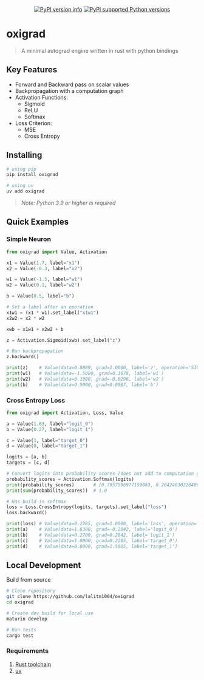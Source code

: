 <div align="center">

[![PyPI version info](https://img.shields.io/pypi/v/oxigrad.svg?style=for-the-badge&logo=pypi&color=yellowgreen&logoColor=white)](https://pypi.python.org/pypi/oxigrad)
[![PyPI supported Python versions](https://img.shields.io/pypi/pyversions/oxigrad.svg?style=for-the-badge&logo=python&logoColor=white)](https://pypi.python.org/pypi/oxigrad)

</div>

# oxigrad

> A minimal autograd engine written in rust with python bindings


## Key Features
- Forward and Backward pass on scalar values
- Backpropagation with a computation graph
- Activation Functions:
    - Sigmoid
    - ReLU
    - Softmax
- Loss Criterion:
    - MSE
    - Cross Entropy

## Installing
```bash
# using pip
pip install oxigrad

# using uv
uv add oxigrad
```
> *Note: Python 3.9 or higher is required*

## Quick Examples

### Simple Neuron
```python
from oxigrad import Value, Activation

x1 = Value(1.7, label="x1")
x2 = Value(-0.3, label="x2")

w1 = Value(-1.5, label="w1")
w2 = Value(0.1, label="w2")

b = Value(0.5, label="b")

# Set a label after an operation
x1w1 = (x1 * w1).set_label("x1w1")
x2w2 = x2 * w2

xwb = x1w1 + x2w2 + b

z = Activation.Sigmoid(xwb).set_label("z")

# Run backpropagation
z.backward()

print(z)    # Value(data=0.8889, grad=1.0000, label='z', operation='SIGMOID')
print(w1)   # Value(data=-1.5000, grad=0.1678, label='w1')
print(w2)   # Value(data=0.1000, grad=-0.0296, label='w2')
print(b)    # Value(data=0.5000, grad=0.0987, label='b')
```

### Cross Entropy Loss
```python
from oxigrad import Activation, Loss, Value

a = Value(1.63, label="logit_0")
b = Value(0.27, label="logit_1")

c = Value(1, label="target_0")
d = Value(0, label="target_1")

logits = [a, b]
targets = [c, d]

# Convert logits into probability scores (does not add to computation graph)
probability_scores = Activation.Softmax(logits)
print(probability_scores)       # [0.7957596977159083, 0.20424030228409182]
print(sum(probability_scores))  # 1.0

# Has build in softmax
loss = Loss.CrossEntropy(logits, targets).set_label("loss")
loss.backward()

print(loss) # Value(data=0.2285, grad=1.0000, label='loss', operation='CROSSENTROPY')
print(a)    # Value(data=1.6300, grad=-0.2042, label='logit_0')
print(b)    # Value(data=0.2700, grad=0.2042, label='logit_1')
print(c)    # Value(data=1.0000, grad=0.2285, label='target_0')
print(d)    # Value(data=0.0000, grad=1.5885, label='target_1')
```

## Local Development
Build from source
```bash
# Clone repository
git clone https://github.com/lalitm1004/oxigrad
cd oxigrad

# Create dev build for local use
maturin develop

# Run tests
cargo test
```
### Requirements
1. [Rust toolchain](https://www.rust-lang.org/tools/install)
2. [uv](https://docs.astral.sh/uv/)